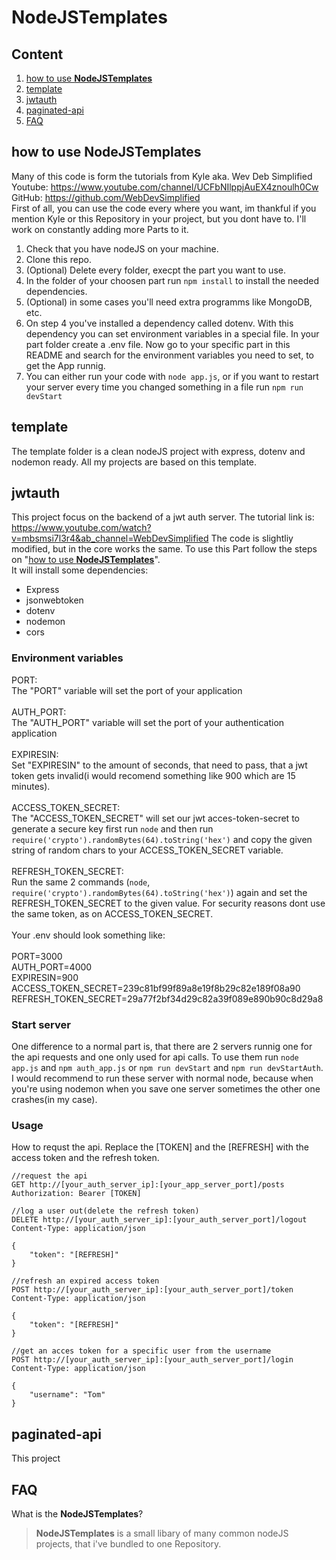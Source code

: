 # NodeJSTemplates
## Content
1. [how to use **NodeJSTemplates**](https://github.com/Laurenz1606/NodeJSTemplates/blob/main/README.md#how-to-use-nodejstemplates)
2. [template](https://github.com/Laurenz1606/NodeJSTemplates/blob/main/README.md#template)
3. [jwtauth](https://github.com/Laurenz1606/NodeJSTemplates/blob/main/README.md#jwtauth)
4. [paginated-api](https://github.com/Laurenz1606/NodeJSTemplates/blob/main/README.md#paginated-api)
5. [FAQ](https://github.com/Laurenz1606/NodeJSTemplates/blob/main/README.md#how-to-use-nodejstemplates)
## how to use **NodeJSTemplates**
Many of this code is form the tutorials from Kyle aka. Wev Deb Simplified<br /> Youtube: https://www.youtube.com/channel/UCFbNIlppjAuEX4znoulh0Cw GitHub: https://github.com/WebDevSimplified  
First of all, you can use the code every where you want, im thankful if you mention Kyle or this Repository in your project, but you dont have to. I'll work on constantly adding more Parts to it.
1. Check that you have nodeJS on your machine.
2. Clone this repo.
3. (Optional) Delete every folder, execpt the part you want to use.
4. In the folder of your choosen part run ```npm install``` to install the needed dependencies.
5. (Optional) in some cases you'll need extra programms like MongoDB, etc.
6. On step 4 you've installed a dependency called dotenv. With this dependency you can set environment variables in a special file. In your part folder create a .env file. Now go to your specific part in this README and search for the environment variables you need to set, to get the App runnig.
7. You can either run your code with ```node app.js```, or if you want to restart your server every time you changed something in a file run ```npm run devStart```
## template
The template folder is a clean nodeJS project with express, dotenv and nodemon ready. All my projects are based on this template.
## jwtauth
This project focus on the backend of a jwt auth server. The tutorial link is: https://www.youtube.com/watch?v=mbsmsi7l3r4&ab_channel=WebDevSimplified The code is slightliy modified, but in the core works the same. To use this Part follow the steps on "[how to use **NodeJSTemplates**](https://github.com/Laurenz1606/NodeJSTemplates/blob/main/README.md#how-to-use-nodejstemplates)". <br />
It will install some dependencies:
* Express
* jsonwebtoken
* dotenv
* nodemon
* cors  
<!-- -->
### Environment variables
PORT: <br />
The "PORT" variable will set the port of your application  <br /><br />
AUTH_PORT: <br />
The "AUTH_PORT" variable will set the port of your authentication application  <br /><br />
EXPIRESIN: <br />
Set "EXPIRESIN" to the amount of seconds, that need to pass, that a jwt token gets invalid(i would recomend something like 900 which are 15 minutes).<br /><br />
ACCESS_TOKEN_SECRET: <br />
The "ACCESS_TOKEN_SECRET" will set our jwt acces-token-secret to generate a secure key first run ```node``` and then run ```require('crypto').randomBytes(64).toString('hex')``` and copy the given string of random chars to your ACCESS_TOKEN_SECRET variable.<br /><br />
REFRESH_TOKEN_SECRET:<br />
Run the same 2 commands (```node```, ```require('crypto').randomBytes(64).toString('hex')```) again and set the REFRESH_TOKEN_SECRET to the given value. For security reasons dont use the same token, as on ACCESS_TOKEN_SECRET. <br /><br />
Your .env should look something like:<br /><br />
PORT=3000<br />
AUTH_PORT=4000<br />
EXPIRESIN=900<br />
ACCESS_TOKEN_SECRET=239c81bf99f89a8e19f8b29c82e189f08a90<br />
REFRESH_TOKEN_SECRET=29a77f2bf34d29c82a39f089e890b90c8d29a8<br />
### Start server
One difference to a normal part is, that there are 2 servers runnig one for the api requests and one only used for api calls. To use them run ```node app.js``` and ```npm auth_app.js``` or ```npm run devStart``` and ```npm run devStartAuth```. I would recommend to run these server with normal node, because when you're using nodemon when you save one server sometimes the other one crashes(in my case).
### Usage
How to requst the api. Replace the [TOKEN] and the [REFRESH] with the access token and the refresh token.<br />
```
//request the api
GET http://[your_auth_server_ip]:[your_app_server_port]/posts
Authorization: Bearer [TOKEN]

//log a user out(delete the refresh token)
DELETE http://[your_auth_server_ip]:[your_auth_server_port]/logout
Content-Type: application/json

{
    "token": "[REFRESH]"
}

//refresh an expired access token
POST http://[your_auth_server_ip]:[your_auth_server_port]/token
Content-Type: application/json

{
    "token": "[REFRESH]"
}

//get an acces token for a specific user from the username
POST http://[your_auth_server_ip]:[your_auth_server_port]/login
Content-Type: application/json

{
    "username": "Tom"
}
```
## paginated-api
This project
## FAQ
What is the **NodeJSTemplates**?
>**NodeJSTemplates** is a small libary of many common nodeJS projects, that i've bundled to one Repository.
